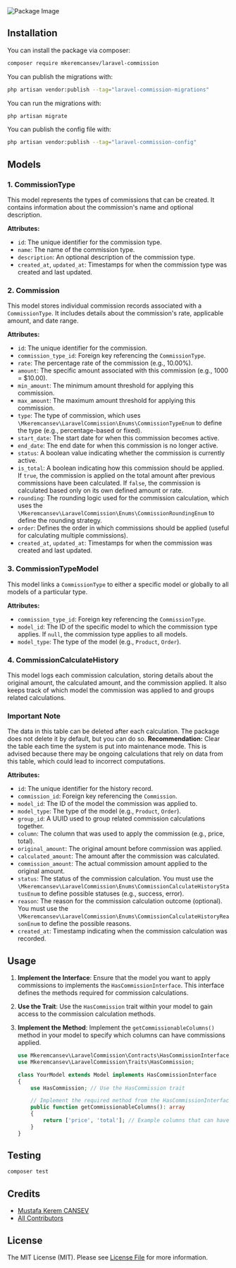 
<picture>
  <source media="(prefers-color-scheme: dark)" srcset="https://banners.beyondco.de/Laravel%20Commission.png?theme=dark&packageManager=composer+require&packageName=mkeremcansev%2Flaravel-commission&pattern=architect&style=style_1&description=A+flexible+package+to+calculate+and+log+commissions+in+Laravel.&md=1&showWatermark=1&fontSize=100px&images=receipt-tax">
  <source media="(prefers-color-scheme: light)" srcset="https://banners.beyondco.de/Laravel%20Commission.png?theme=light&packageManager=composer+require&packageName=mkeremcansev%2Flaravel-commission&pattern=architect&style=style_1&description=A+flexible+package+to+calculate+and+log+commissions+in+Laravel.&md=1&showWatermark=1&fontSize=100px&images=receipt-tax">
  <img alt="Package Image" src="https://banners.beyondco.de/Laravel%20Commission.png?theme=light&packageManager=composer+require&packageName=mkeremcansev%2Flaravel-commission&pattern=architect&style=style_1&description=A+flexible+package+to+calculate+and+log+commissions+in+Laravel.&md=1&showWatermark=1&fontSize=100px&images=receipt-tax">
</picture>

## Installation


You can install the package via composer:

```bash
composer require mkeremcansev/laravel-commission
```

You can publish the migrations with:

```bash
php artisan vendor:publish --tag="laravel-commission-migrations"
```

You can run the migrations with:
```bash
php artisan migrate
```

You can publish the config file with:

```bash
php artisan vendor:publish --tag="laravel-commission-config"
```

## Models

### 1. CommissionType
This model represents the types of commissions that can be created. It contains information about the commission's name and optional description.

**Attributes:**
- `id`: The unique identifier for the commission type.
- `name`: The name of the commission type.
- `description`: An optional description of the commission type.
- `created_at`, `updated_at`: Timestamps for when the commission type was created and last updated.

### 2. Commission
This model stores individual commission records associated with a `CommissionType`. It includes details about the commission's rate, applicable amount, and date range.

**Attributes:**
- `id`: The unique identifier for the commission.
- `commission_type_id`: Foreign key referencing the `CommissionType`.
- `rate`: The percentage rate of the commission (e.g., 10.00%).
- `amount`: The specific amount associated with this commission (e.g., 1000 = $10.00).
- `min_amount`: The minimum amount threshold for applying this commission.
- `max_amount`: The maximum amount threshold for applying this commission.
- `type`: The type of commission, which uses `\Mkeremcansev\LaravelCommission\Enums\CommissionTypeEnum` to define the type (e.g., percentage-based or fixed).
- `start_date`: The start date for when this commission becomes active.
- `end_date`: The end date for when this commission is no longer active.
- `status`: A boolean value indicating whether the commission is currently active.
- `is_total`: A boolean indicating how this commission should be applied. If `true`, the commission is applied on the total amount after previous commissions have been calculated. If `false`, the commission is calculated based only on its own defined amount or rate.
- `rounding`: The rounding logic used for the commission calculation, which uses the `\Mkeremcansev\LaravelCommission\Enums\CommissionRoundingEnum` to define the rounding strategy.
- `order`: Defines the order in which commissions should be applied (useful for calculating multiple commissions).
- `created_at`, `updated_at`: Timestamps for when the commission was created and last updated.


### 3. CommissionTypeModel
This model links a `CommissionType` to either a specific model or globally to all models of a particular type.

**Attributes:**
- `commission_type_id`: Foreign key referencing the `CommissionType`.
- `model_id`: The ID of the specific model to which the commission type applies. If `null`, the commission type applies to all models.
- `model_type`: The type of the model (e.g., `Product`, `Order`).


### 4. CommissionCalculateHistory
This model logs each commission calculation, storing details about the original amount, the calculated amount, and the commission applied. It also keeps track of which model the commission was applied to and groups related calculations.

###  Important Note

The data in this table can be deleted after each calculation. The package does not delete it by default, but you can do so. **Recommendation:** Clear the table each time the system is put into maintenance mode. This is advised because there may be ongoing calculations that rely on data from this table, which could lead to incorrect computations.

**Attributes:**
- `id`: The unique identifier for the history record.
- `commission_id`: Foreign key referencing the `Commission`.
- `model_id`: The ID of the model the commission was applied to.
- `model_type`: The type of the model (e.g., `Product`, `Order`).
- `group_id`: A UUID used to group related commission calculations together.
- `column`: The column that was used to apply the commission (e.g., price, total).
- `original_amount`: The original amount before commission was applied.
- `calculated_amount`: The amount after the commission was calculated.
- `commission_amount`: The actual commission amount applied to the original amount.
- `status`: The status of the commission calculation. You must use the `\Mkeremcansev\LaravelCommission\Enums\CommissionCalculateHistoryStatusEnum` to define possible statuses (e.g., success, error).
- `reason`: The reason for the commission calculation outcome (optional). You must use the `\Mkeremcansev\LaravelCommission\Enums\CommissionCalculateHistoryReasonEnum` to define the possible reasons.
- `created_at`: Timestamp indicating when the commission calculation was recorded.

## Usage

1. **Implement the Interface**: Ensure that the model you want to apply commissions to implements the `HasCommissionInterface`. This interface defines the methods required for commission calculations.

2. **Use the Trait**: Use the `HasCommission` trait within your model to gain access to the commission calculation methods.

3. **Implement the Method**: Implement the `getCommissionableColumns()` method in your model to specify which columns can have commissions applied.

   ```php
   use Mkeremcansev\LaravelCommission\Contracts\HasCommissionInterface;
   use Mkeremcansev\LaravelCommission\Traits\HasCommission;

   class YourModel extends Model implements HasCommissionInterface
   {
       use HasCommission; // Use the HasCommission trait

       // Implement the required method from the HasCommissionInterface
       public function getCommissionableColumns(): array
       {
           return ['price', 'total']; // Example columns that can have commissions applied
       }
   }
   ```


## Testing

```bash
composer test
```

## Credits

- [Mustafa Kerem CANSEV](https://github.com/mkeremcansev)
- [All Contributors](../../contributors)

## License

The MIT License (MIT). Please see [License File](LICENSE.md) for more information.
